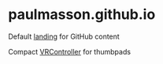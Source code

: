 # paulmasson.github.io

Default [landing](https://paulmasson.github.io) for GitHub content

Compact [VRController](https://github.com/paulmasson/paulmasson.github.io/blob/master/webvr-worlds/js/VRController.js) for thumbpads
